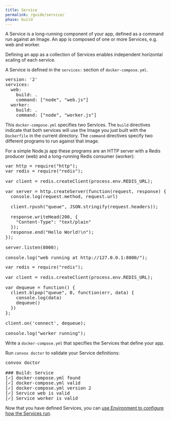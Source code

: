 ```yaml
---
title: Service
permalink: /guide/service/
phase: build
---
```


A Service is a long-running component of your app, defined as a command run against an Image. An app is composed of one or more Services, e.g. web and worker.

Defining an app as a collection of Services enables independent horizontal scaling of each service.

A Service is defined in the `services:` section of `docker-compose.yml`.

<pre class="file yaml" title="docker-compose.yml">
version: '2'
services:
  web:
    build: .
    command: ["node", "web.js"]
  worker:
    build: .
    command: ["node", "worker.js"]
</pre>

This `docker-compose.yml` specifies two Services. The `build` directives indicate that both services will use the Image you just built with the `Dockerfile` in the current directory. The `command` directives specify two different programs to run against that image.

For a simple Node.js app these programs are an HTTP server with a Redis producer (web) and a long-running Redis consumer (worker):

<pre class="file js" title="web.js">
var http = require("http");
var redis = require("redis");

var client = redis.createClient(process.env.REDIS_URL);

var server = http.createServer(function(request, response) {
  console.log(request.method, request.url)

  client.rpush("queue", JSON.stringify(request.headers));

  response.writeHead(200, {
    "Content-Type": "text/plain"
  });
  response.end("Hello World!\n");
});

server.listen(8000);

console.log("web running at http://127.0.0.1:8000/");
</pre>

<pre class="file js" title="worker.js">
var redis = require("redis");

var client = redis.createClient(process.env.REDIS_URL);

var dequeue = function() {
  client.blpop("queue", 0, function(err, data) {
    console.log(data)
    dequeue()
  })
};

client.on('connect', dequeue);

console.log("worker running");
</pre>

Write a `docker-compose.yml` that specifies the Services that define your app.

Run `convox doctor` to validate your Service definitions:

<pre class="terminal">
<span class="command">convox doctor</span>

### Build: Service
[<span class="pass">✓</span>] docker-compose.yml found
[<span class="pass">✓</span>] docker-compose.yml valid
[<span class="pass">✓</span>] docker-compose.yml version 2
[<span class="pass">✓</span>] Service <span class="service">web</span> is valid
[<span class="pass">✓</span>] Service <span class="service">worker</span> is valid
</pre>

Now that you have defined Services, you can [use Environment to configure how the Services run](/guide/environment/).
